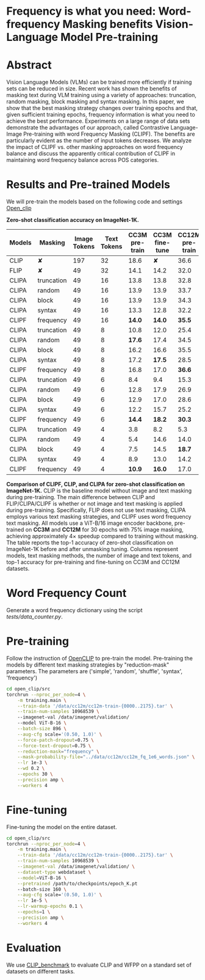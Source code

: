 # Frequency is what you need: Word-frequency Masking benefits Vision-Language Model Pre-training

# Abstract
Vision Language Models (VLMs) can be trained more efficiently if training sets can be reduced in size. Recent work has shown the benefits of masking text during VLM training using a variety of approaches: truncation, random masking, block masking and syntax masking. In this paper, we show that the best masking strategy changes over training epochs and that, given sufficient training epochs, frequency information is what you need to achieve the best performance. Experiments on a large range of data sets demonstrate the advantages of our approach, called Contrastive Language-Image Pre-training with word Frequency Masking (CLIPF). The benefits are particularly evident as the number of input tokens decreases. We analyze the impact of CLIPF vs. other masking approaches on word frequency balance and discuss the apparently critical contribution of CLIPF in maintaining word frequency balance across POS categories. 


# Results and Pre-trained Models

We will pre-train the models based on the following code and settings [Open_clip](https://github.com/mlfoundations/open_clip)

**Zero-shot classification accuracy on ImageNet-1K.**

| Models | Masking    | Image Tokens | Text Tokens | CC3M pre-train | CC3M fine-tune | CC12M pre-train | CC12M fine-tune |
|--------|------------|--------------|-------------|----------------|----------------|-----------------|-----------------|
| CLIP   | ✘          | 197          | 32          | 18.6           | ✘              | 36.6            | ✘               |
| FLIP   | ✘          | 49           | 32          | 14.1           | 14.2           | 32.0            | 33.7            |
| CLIPA  | truncation | 49           | 16          | 13.8           | 13.8           | 32.8            | 32.8            |
| CLIPA  | random     | 49           | 16          | 13.9           | 13.9           | 33.7            | 34.3            |
| CLIPA  | block      | 49           | 16          | 13.9           | 13.9           | 34.3            | 34.8            |
| CLIPA  | syntax     | 49           | 16          | 13.3           | 12.8           | 32.2            | 34.4            |
| CLIPF  | frequency  | 49           | 16          | **14.0**       | **14.0**       | **35.5**        | **36.0**        |
| CLIPA  | truncation | 49           | 8           | 10.8           | 12.0           | 25.4            | 28.4            |
| CLIPA  | random     | 49           | 8           | **17.6**       | 17.4           | 34.5            | 36.9            |
| CLIPA  | block      | 49           | 8           | 16.2           | 16.6           | 35.5            | 37.9            |
| CLIPA  | syntax     | 49           | 8           | 17.2           | **17.5**       | 28.5            | 35.0            |
| CLIPF  | frequency  | 49           | 8           | 16.8           | 17.0           | **36.6**        | **39.3**        |
| CLIPA  | truncation | 49           | 6           | 8.4            | 9.4            | 15.3            | 23.2            |
| CLIPA  | random     | 49           | 6           | 12.8           | 17.9           | 26.9            | 34.6            |
| CLIPA  | block      | 49           | 6           | 12.9           | 17.0           | 28.6            | 35.9            |
| CLIPA  | syntax     | 49           | 6           | 12.2           | 15.7           | 25.2            | 32.6            |
| CLIPF  | frequency  | 49           | 6           | **14.4**       | **18.2**       | **30.3**        | **37.8**        |
| CLIPA  | truncation | 49           | 4           | 3.8            | 8.2            | 5.3             | 19.8            |
| CLIPA  | random     | 49           | 4           | 5.4            | 14.6           | 14.0            | 27.1            |
| CLIPA  | block      | 49           | 4           | 7.5            | 14.5           | **18.7**        | 26.6            |
| CLIPA  | syntax     | 49           | 4           | 8.9            | 13.0           | 14.2            | 24.6            |
| CLIPF  | frequency  | 49           | 4           | **10.9**       | **16.0**       | 17.0            | **30.9**        |

**Comparison of CLIPF, CLIP, and CLIPA for zero-shot classification on ImageNet-1K.**
CLIP is the baseline model without image and text masking during pre-training. 
The main difference between CLIP and FLIP/CLIPA/CLIPF is whether or not image and text masking is applied during pre-training.
Specifically, FLIP does not use text masking, CLIPA employs various text masking strategies, and CLIPF uses word frequency text masking. 
All models use a ViT-B/16 image encoder backbone, pre-trained on **CC3M** and **CC12M** for 30 epochs with 75\% image masking, achieving approximately $4\times$ speedup compared to training without masking. 
The table reports the top-1 accuracy of zero-shot classification on ImageNet-1K before and after unmasking tuning.
Columns represent models, text masking methods, the number of image and text tokens, and top-1 accuracy for pre-training and fine-tuning on CC3M and CC12M datasets.


# Word Frequency Count
Generate a word frequency dictionary using the script *tests/data_counter.py*. 

# Pre-training

Follow the instruction of [OpenCLIP](https://github.com/mlfoundations/open_clip) to pre-train the model.
Pre-training the models by different text masking strategies by "reduction-mask" parameters. The parameters are ('simple', 'random', 'shuffle', 'syntax', 'frequency')

```bash
cd open_clip/src
torchrun --nproc_per_node=4 \
    -m training.main \
    --train-data '/data/cc12m/cc12m-train-{0000..2175}.tar' \
    --train-num-samples 10968539 \ 
    --imagenet-val /data/imagenet/validation/
    --model ViT-B-16 \
    --batch-size 896 \
    --aug-cfg scale='(0.50, 1.0)' \
    --force-patch-dropout=0.75 \
    --force-text-dropout=0.75 \
    --reduction-mask="frequency" \
    --mask-probability-file="../data/cc12m/cc12m_fq_1e6_words.json" \
    --lr 1e-3 \
    --wd 0.2 \
    --epochs 30 \
    --precision amp \
    --workers 4 

```

# Fine-tuning
Fine-tuning the model on the entire dataset.

```bash
cd open_clip/src
torchrun --nproc_per_node=4 \
    -m training.main \
    --train-data '/data/cc12m/cc12m-train-{0000..2175}.tar' \
    --train-num-samples 10968539 \
    --imagenet-val /data/imagenet/validation/ \
    --dataset-type webdataset \
    --model=ViT-B-16 \
    --pretrained /path/to/checkpoints/epoch_K.pt
    --batch-size 160 \
    --aug-cfg scale='(0.50, 1.0)' \
    --lr 1e-5 \
    --lr-warmup-epochs 0.1 \
    --epochs=1 \
    --precision amp \
    --workers 4 

```

# Evaluation

We use [CLIP_benchmark](https://github.com/LAION-AI/CLIP_benchmark/tree/main) to evaluate CLIP and WFPP on a standard set of datasets on different tasks.
